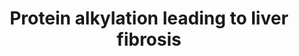 ---
annotations:
- id: PW:0001413
  parent: disease pathway
  type: Pathway Ontology
  value: liver disease pathway
- id: DOID:409
  type: Disease Ontology
  value: liver disease
authors:
- Marvin M2
- Egonw
description: Protein alkylation leading to liver fibrosis This pathway is based on
  descriptive text of the adverse outcome pathway (AOP) on https://aopwiki.org/aops/38
last-edited: 2023-02-28
organisms:
- Homo sapiens
redirect_from:
- /index.php/Pathway:WP3980
- /instance/WP3980
- /instance/WP3980_r125572
revision: r125572
schema-jsonld:
- '@context': https://schema.org/
  '@id': https://wikipathways.github.io/pathways/WP3980.html
  '@type': Dataset
  creator:
    '@type': Organization
    name: WikiPathways
  description: Protein alkylation leading to liver fibrosis This pathway is based
    on descriptive text of the adverse outcome pathway (AOP) on https://aopwiki.org/aops/38
  keywords:
  - CCl4
  - Dimethylnitrosamine
  - allyl alcohol
  - retinol
  - thioacetamide
  license: CC0
  name: Protein alkylation leading to liver fibrosis
seo: CreativeWork
title: Protein alkylation leading to liver fibrosis
wpid: WP3980
---